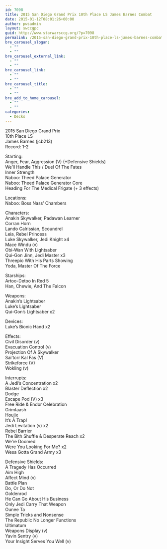 ```yaml
---
id: 7098
title: 2015 San Diego Grand Prix 10th Place LS James Barnes Combat
date: 2015-01-12T08:01:26+00:00
author: pwsadmin
layout: swccgpc
guid: http://www.starwarsccg.org/?p=7098
permalink: /2015-san-diego-grand-prix-10th-place-ls-james-barnes-combat/
bre_carousel_slogan:
  - ""
  - ""
bre_carousel_external_link:
  - ""
  - ""
bre_carousel_link:
  - ""
  - ""
bre_carousel_title:
  - ""
  - ""
bre_add_to_home_carousel:
  - ""
  - ""
categories:
  - Decks
---
```

2015 San Diego Grand Prix  
10th Place LS  
James Barnes (jcb213)  
Record: 1-2

Starting:  
Anger, Fear, Aggression (V) (+Defensive Shields)  
We&#8217;ll Handle This / Duel Of The Fates  
Inner Strength  
Naboo: Theed Palace Generator  
Naboo: Theed Palace Generator Core  
Heading For The Medical Frigate (+ 3 effects) 

Locations:  
Naboo: Boss Nass&#8217; Chambers

Characters:  
Anakin Skywalker, Padawan Learner  
Corran Horn  
Lando Calrissian, Scoundrel  
Leia, Rebel Princess  
Luke Skywalker, Jedi Knight x4  
Mace Windu (v)  
Obi-Wan With Lightsaber  
Qui-Gon Jinn, Jedi Master x3  
Threepio With His Parts Showing  
Yoda, Master Of The Force

Starships:  
Artoo-Detoo In Red 5  
Han, Chewie, And The Falcon

Weapons:  
Anakin&#8217;s Lightsaber  
Luke&#8217;s Lightsaber  
Qui-Gon&#8217;s Lightsaber x2

Devices:  
Luke&#8217;s Bionic Hand x2

Effects:  
Civil Disorder (v)  
Evacuation Control (v)  
Projection Of A Skywalker  
Sai&#8217;torr Kal Fas (V)  
Strikeforce (V)  
Wokling (v)

Interrupts:  
A Jedi&#8217;s Concentration x2  
Blaster Deflection x2  
Dodge  
Escape Pod (V) x3  
Free Ride & Endor Celebration  
Grimtaash  
Houjix  
It&#8217;s A Trap!  
Jedi Levitation (v) x2  
Rebel Barrier  
The Bith Shuffle & Desperate Reach x2  
We&#8217;re Doomed  
Were You Looking For Me? x2  
Wesa Gotta Grand Army x3

Defensive Shields:  
A Tragedy Has Occurred  
Aim High  
Affect Mind (v)  
Battle Plan  
Do, Or Do Not  
Goldenrod  
He Can Go About His Business  
Only Jedi Carry That Weapon  
Ounee Ta  
Simple Tricks and Nonsense  
The Republic No Longer Functions  
Ultimatum  
Weapons Display (v)  
Yavin Sentry (v)  
Your Insight Serves You Well (v)